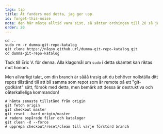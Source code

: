 ```yaml
---
tags: tip
title: Åt fanders med detta, jag ger upp.
id: forget-this-noise
note: den här måste alltid vara sist, så sätter ordningen till 20 så jag inte behöver byta namn / sortera om den
order: 20
---
```


```git
cd ..
sudo rm -r dumma-git-repo-katalog
git clone https://någon.github.url/dumma-git-repo-katalog.git
cd dumma-git-repo-katalog
```

Tack till Eric V. för denna. Alla klagomål om `sudo` i detta skämtet kan riktas mot honom. 


Men allvarligt talat, om din branch är sååå trasig att du behöver nollställa ditt repos tillstånd till att bli samma som repot som är remote på ett "git-godkänt" sätt, försök med detta, men bemärk att dessa är destruktiva och oåterkalleliga kommandon!

```git
# hämta senaste tillstånd från origin
git fetch origin
git checkout master
git reset --hard origin/master
# radera ospårade filer och kataloger
git clean -d --force
# upprepa checkout/reset/clean till varje förstörd branch
```